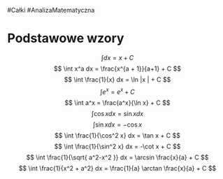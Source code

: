 #Całki #AnalizaMatematyczna
# Podstawowe wzory

$$
\int dx = x + C
$$
$$
\int x^a dx = \frac{x^{a + 1}}{a+1} + C
$$
$$
\int \frac{1}{x} dx = \ln |x | + C
$$
$$
\int e^x = e^x + C
$$
$$
\int a^x = \frac{a^x}{\ln x} + C
$$
$$
\int \cos x dx = \sin x dx
$$
$$
\int \sin x dx = -\cos x
$$
$$
\int \frac{1}{\cos^2 x} dx = \tan x + C
$$
$$
\int \frac{1}{\sin^2 x} dx = -\cot x + C
$$
$$
\int \frac{1}{\sqrt{ a^2-x^2 }} dx = \arcsin \frac{x}{a} + C
$$
$$
\int \frac{1}{x^2 + a^2} dx = \frac{1}{a} \arctan \frac{x}{a} + C
$$

